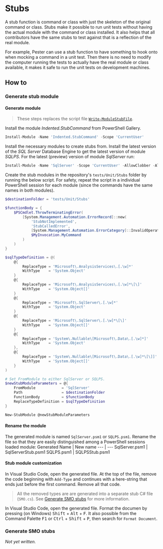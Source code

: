 # Stubs

A stub function is command or class with just the skeleton of the original
command or class. Stubs make it possible to run unit tests without having
the actual module with the command or class installed. It also helps that
all contributors have the same stubs to test against that is a reflection
of the real module.

For example, Pester can use a stub function to have something to hook onto
when mocking a command in a unit test. Then there is no need to modify the
computer running the tests to actually have the real module or class available,
it makes it safe to run the unit tests on development machines.

## How to

### Generate stub module

#### Generate module

> These steps replaces the script file [`Write-ModuleStubFile`](https://github.com/dsccommunity/SqlServerDsc/blob/bed3b1267591ac4351de68eb04ddd22272d2926f/tests/Unit/Stubs/Write-ModuleStubFile.ps1#L17-L187).

Install the module _Indented.StubCommand_ from PowerShell Gallery.

```powershell
Install-Module -Name 'Indented.StubCommand' -Scope 'CurrentUser'
```

Install the necessary modules to create stubs from. Install the latest
version of the _SQL Server_ Database Engine to get the latest version of
module _SQLPS_. For the latest (preview) version of module _SqlServer_ run:

<!-- markdownlint-disable MD013 - Line length -->
```powershell
Install-Module -Name 'SqlServer' -Scope 'CurrentUser' -AllowClobber -AllowPrerelease -Force
```
<!-- markdownlint-enable MD013 - Line length -->

Create the stub modules in the repository's `tests/Unit/Stubs` folder by
running the below script. For safety, repeat the script in a individual
PowerShell session for each module (since the commands have the same names
in both modules).

```powershell
$destinationFolder = 'tests/Unit/Stubs'

$functionBody = {
    $PSCmdlet.ThrowTerminatingError(
        [System.Management.Automation.ErrorRecord]::new(
            'StubNotImplemented',
            'StubCalledError',
            [System.Management.Automation.ErrorCategory]::InvalidOperation,
            $MyInvocation.MyCommand
        )
    )
}

$sqlTypeDefinition = @(
    @{
        ReplaceType = 'Microsoft\.AnalysisServices\.[.\w]*'
        WithType    = 'System.Object'
    }
    @{
        ReplaceType = 'Microsoft\.AnalysisServices\.[.\w]*\[\]'
        WithType    = 'System.Object[]'
    }
    @{
        ReplaceType = 'Microsoft\.SqlServer\.[.\w]*'
        WithType    = 'System.Object'
    }
    @{
        ReplaceType = 'Microsoft\.SqlServer\.[.\w]*\[\]'
        WithType    = 'System.Object[]'
    }
    @{
        ReplaceType = 'System\.Nullable\[Microsoft\.Data\.[.\w]*]'
        WithType    = 'System.Object'
    },
    @{
        ReplaceType = 'System\.Nullable\[Microsoft\.Data\.[.\w]*\[\]]'
        WithType    = 'System.Object[]'
    }
)

# Set FromModule to either SqlServer or SQLPS.
$newStubModuleParameters = @{
    FromModule            = 'SqlServer'
    Path                  = $destinationFolder
    FunctionBody          = $functionBody
    ReplaceTypeDefinition = $sqlTypeDefinition
}

New-StubModule @newStubModuleParameters
```

#### Rename the module

The generated module is named `SqlServer.psm1` or `SQLPS.psm1`. Rename
the file so that they are easily distinguished among a PowerShell sessions
loaded module:
Generated Name | New name
--- | ---
SqlServer.psm1 | SqlServerStub.psm1
SQLPS.psm1 | SQLPSStub.psm1

#### Stub module customization

In Visual Studio Code, open the generated file. At the top of the file,
remove the code beginning with `Add-Type` and continues with a here-string
that ends just before the first command. Remove all that code.

>All the removed types are are generated into a separate stub C# file (`SMO.cs`).
>See [Generate SMO stubs](#generate-smo-stubs) for more information.

In Visual Studio Code, open the generated file. Format the documen by pressing
(on Windows) <kbd>Shift</kbd> + <kbd>Alt</kbd> + <kbd>F</kbd>. It also possible
from the Command Palette <kbd>F1</kbd> or <kbd>Ctrl</kbd> + <kbd>Shift</kbd> + <kbd>P</kbd>,
then search for `Format Document`.

### Generate SMO stubs

_Not yet written._
